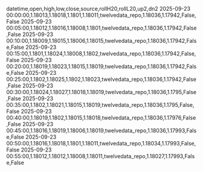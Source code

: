 datetime,open,high,low,close,source,rollH20,rollL20,up2,dn2
2025-09-23 00:00:00,1.18013,1.18018,1.1801,1.18011,twelvedata_repo,1.18036,1.17942,False,False
2025-09-23 00:05:00,1.18012,1.18016,1.18008,1.1801,twelvedata_repo,1.18036,1.17942,False,False
2025-09-23 00:10:00,1.18009,1.18015,1.18006,1.18015,twelvedata_repo,1.18036,1.17942,False,False
2025-09-23 00:15:00,1.1801,1.18024,1.18008,1.1802,twelvedata_repo,1.18036,1.17942,False,False
2025-09-23 00:20:00,1.18019,1.18023,1.18015,1.18019,twelvedata_repo,1.18036,1.17942,False,False
2025-09-23 00:25:00,1.1802,1.18025,1.1802,1.18023,twelvedata_repo,1.18036,1.17942,False,False
2025-09-23 00:30:00,1.18024,1.18027,1.18018,1.18019,twelvedata_repo,1.18036,1.1795,False,False
2025-09-23 00:35:00,1.1802,1.18021,1.18015,1.18019,twelvedata_repo,1.18036,1.1795,False,False
2025-09-23 00:40:00,1.18019,1.1802,1.18015,1.18018,twelvedata_repo,1.18036,1.17976,False,False
2025-09-23 00:45:00,1.18016,1.18019,1.18006,1.18019,twelvedata_repo,1.18036,1.17993,False,False
2025-09-23 00:50:00,1.18016,1.18018,1.1801,1.18011,twelvedata_repo,1.18034,1.17993,False,False
2025-09-23 00:55:00,1.18012,1.18012,1.18008,1.18011,twelvedata_repo,1.18027,1.17993,False,False
